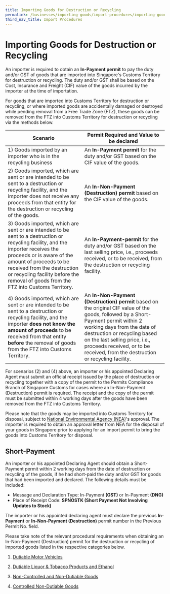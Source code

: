 ```yaml
---
title: Importing Goods for Destruction or Recycling
permalink: /businesses/importing-goods/import-procedures/importing-goods-for-destruction-or-recycling
third_nav_title: Import Procedures
---
```

# Importing Goods for Destruction or Recycling

An importer is required to obtain an  **In-Payment permit**  to pay the duty and/or GST of goods that are imported into Singapore's Customs Territory for destruction or recycling. The duty and/or GST shall be based on the Cost, Insurance and Freight (CIF) value of the goods incurred by the importer at the time of importation.

For goods that are imported into Customs Territory for destruction or recycling, or where imported goods are accidentally damaged or destroyed while pending removal from a Free Trade Zone (FTZ), these goods can be removed from the FTZ into Customs Territory for destruction or recycling via the methods below.

| **Scenario** | **Permit Required and Value to be declared** |
|--|--|
| 1) Goods imported by an importer who is in the recycling business | An **In-Payment permit** for the duty and/or GST based on the CIF value of the goods. |
| 2) Goods imported, which are sent or are intended to be sent to a destruction or recycling facility, and the importer does not receive any proceeds from that entity for the destruction or recycling of the goods. | An **In-Non-Payment (Destruction) permit** based on the CIF value of the goods. |
| 3) Goods imported, which are sent or are intended to be sent to a destruction or recycling facility, and the importer receives the proceeds or is aware of the amount of proceeds to be received from the destruction or recycling facility before the removal of goods from the FTZ into Customs Territory. | An **In-Payment-permit** for the duty and/or GST based on the last selling price, i.e., proceeds received, or to be received, from the destruction or recycling facility. |
| 4) Goods imported, which are sent or are intended to be sent to a destruction or recycling facility, and the importer **does not know the amount of proceeds** to be received from that entity **before** the removal of goods from the FTZ into Customs Territory. | An **In-Non-Payment (Destruction) permit** based on the original CIF value of the goods, followed by a Short-Payment permit within 2 working days from the date of destruction or recycling based on the last selling price, i.e., proceeds received, or to be received, from the destruction or recycling facility. |

For scenarios (2) and (4) above, an importer or his appointed Declaring Agent must submit an official receipt issued by the place of destruction or recycling together with a copy of the permit to the Permits Compliance Branch of Singapore Customs for cases where an In-Non-Payment (Destruction) permit is required. The receipt and the copy of the permit must be submitted within 4 working days after the goods have been removed from the FTZ into Customs Territory.

Please note that the goods may be imported into Customs Territory for disposal, subject to <a href="https://www.nea.gov.sg/">National Environmental Agency (NEA)</a>'s approval. The importer is required to obtain an approval letter from NEA for the disposal of your goods in Singapore prior to applying for an import permit to bring the goods into Customs Territory for disposal.

## Short-Payment

An importer or his appointed Declaring Agent should obtain a Short-Payment permit within 2 working days from the date of destruction or recycling of the goods, if he had short-paid the duty and/or GST for goods that had been imported and declared. The following details must be included:

-   Message and Declaration Type: In-Payment  **(GST)**  or In-Payment  **(DNG)**
-   Place of Receipt Code:  **SPNOSTK (Short Payment Not Involving Updates to Stock)**

The importer or his appointed declaring agent must declare the previous  **In-Payment**  or  **In-Non-Payment (Destruction)**  permit number in the Previous Permit No. field.

Please take note of the relevant procedural requirements when obtaining an In-Non-Payment (Destruction) permit for the destruction or recycling of imported goods listed in the respective categories below.

1. [Dutiable Motor Vehicles](/businesses/importing-goods/import-procedures/importing-goods-for-destruction-or-recycling/dutiable-motor-vehicles)

2. [Dutiable Liquor & Tobacco Products and Ethanol](/businesses/importing-goods/import-procedures/importing-goods-for-destruction-or-recycling/dutiable-liquor-tobacco-ethanol) 

3. [Non-Controlled and Non-Dutiable Goods](/businesses/importing-goods/import-procedures/importing-goods-for-destruction-or-recycling/nc-nd-goods)

4. [Controlled Non-Dutiable Goods](/businesses/importing-goods/import-procedures/importing-goods-for-destruction-or-recycling/controlled-nd-goods)